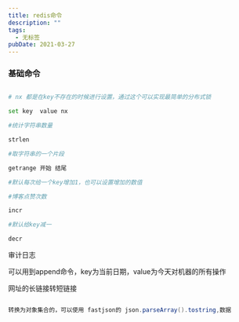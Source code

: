 ```yaml
---
title: redis命令
description: ""
tags:
  - 无标签
pubDate: 2021-03-27
---
```



### 基础命令



<!-- more -->



```bash

# nx 都是在key不存在的时候进行设置，通过这个可以实现最简单的分布式锁

set key  value nx

#统计字符串数量

strlen

#取字符串的一个片段

getrange 开始 结尾

#默认每次给一个key增加1，也可以设置增加的数值

#博客点赞次数

incr

#默认给key减一

decr

```



审计日志



可以用到append命令，key为当前日期，value为今天对机器的所有操作



网址的长链接转短链接



```java

转换为对象集合的，可以使用 fastjson的 json.parseArray().tostring,数据

```






